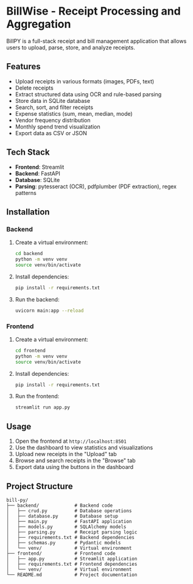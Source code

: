 # BillWise - Receipt Processing and Aggregation

BillPY is a full-stack receipt and bill management application that allows users to upload, parse, store, and analyze receipts.

## Features

- Upload receipts in various formats (images, PDFs, text)
- Delete receipts
- Extract structured data using OCR and rule-based parsing
- Store data in SQLite database
- Search, sort, and filter receipts
- Expense statistics (sum, mean, median, mode)
- Vendor frequency distribution
- Monthly spend trend visualization
- Export data as CSV or JSON

## Tech Stack

- **Frontend**: Streamlit
- **Backend**: FastAPI
- **Database**: SQLite
- **Parsing**: pytesseract (OCR), pdfplumber (PDF extraction), regex patterns

## Installation

### Backend

1. Create a virtual environment:
   ```bash
   cd backend
   python -m venv venv
   source venv/bin/activate
   ```

2. Install dependencies:
   ```bash
   pip install -r requirements.txt
   ```

3. Run the backend:
   ```bash
   uvicorn main:app --reload
   ```

### Frontend

1. Create a virtual environment:
   ```bash
   cd frontend
   python -m venv venv
   source venv/bin/activate
   ```

2. Install dependencies:
   ```bash
   pip install -r requirements.txt
   ```

3. Run the frontend:
   ```bash
   streamlit run app.py
   ```

## Usage

1. Open the frontend at `http://localhost:8501`
2. Use the dashboard to view statistics and visualizations
3. Upload new receipts in the "Upload" tab
4. Browse and search receipts in the "Browse" tab
5. Export data using the buttons in the dashboard

## Project Structure

```
bill-py/
├── backend/             # Backend code
│   ├── crud.py          # Database operations
│   ├── database.py      # Database setup
│   ├── main.py          # FastAPI application
│   ├── models.py        # SQLAlchemy models
│   ├── parsing.py       # Receipt parsing logic
│   ├── requirements.txt # Backend dependencies
│   ├── schemas.py       # Pydantic models
│   └── venv/            # Virtual environment
├── frontend/            # Frontend code
│   ├── app.py           # Streamlit application
│   ├── requirements.txt # Frontend dependencies
│   └── venv/            # Virtual environment
└── README.md            # Project documentation
